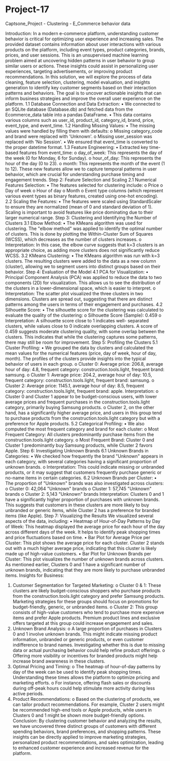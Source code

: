 # Project-17
Captsone_Project - Clustering - E_Commerce behavior data


Introduction:
In a modern e-commerce platform, understanding customer behavior is
critical for optimizing user experience and increasing sales. The provided
dataset contains information about user interactions with various products on
the platform, including event types, product categories, brands, prices, and
user sessions. This is an unsupervised machine learning problem aimed at
uncovering hidden patterns in user behavior to group similar users or actions.
These insights could assist in personalizing user experiences, targeting
advertisements, or improving product recommendations.
In this solution, we will explore the process of data cleaning, feature
selection, clustering, model evaluation, and insights generation to
identify key customer segments based on their interaction patterns and
behaviors. The goal is to uncover actionable insights that can inform business
strategies and improve the overall user experience on the platform.
1.1 Database Connection and Data Extraction:
• We connected to an SQLite database (Database.db) and fetched data
from the Ecommerce_data table into a pandas DataFrame.
• This data contains various columns such
as user_id, product_id, category_id, brand, price, event_type, and event_time.
1.2 Handling Missing Values:
• The missing values were handled by filling them with defaults:
o Missing category_code and brand were replaced with 'Unknown'.
o Missing user_session was replaced with 'No Session'.
• We ensured that event_time is converted to the proper datetime format.
1.3 Feature Engineering:
• Extracted key time-based features from event_time:
o day_of_week: This represents the day of the week (0 for Monday, 6
for Sunday).
o hour_of_day: This represents the hour of the day (0 to 23).
o month: This represents the month of the event (1 to 12).
These new features allow we to capture temporal patterns in user behavior,
which are crucial for understanding purchase timing and engagement trends.
Step 2: Feature Selection and Scaling
2.1 Numerical Features Selection:
• The features selected for clustering include:
o Price
o Day of week
o Hour of day
o Month
o Event type columns (which represent various event types as
binary features, created using one-hot encoding).
2.2 Scaling the Features:
• The features were scaled using StandardScaler to ensure they are
normalized (mean of 0 and standard deviation of 1). Scaling is important
to avoid features like price dominating due to their larger numerical
range.
Step 3: Clustering and Identifying the Number of Clusters
3.1 Elbow Method:
• The KMeans algorithm was used for clustering. The "elbow method" was
applied to identify the optimal number of clusters. This is done by
plotting the Within-Cluster Sum of Squares (WCSS), which
decreases as the number of clusters increases.
o Interpretation: In this case, the elbow curve suggests
that k=3 clusters is an appropriate choice, as adding more clusters
does not significantly reduce WCSS.
3.2 KMeans Clustering:
• The KMeans algorithm was run with k=3 clusters. The resulting clusters
were added to the data as a new column (cluster), allowing we to
segment users into distinct groups based on their behavior.
Step 4: Evaluation of the Model
4.1 PCA for Visualization:
• Principal Component Analysis (PCA) was applied to reduce the data to
two components (2D) for visualization. This allows us to see the
distribution of the clusters in a lower-dimensional space, which is easier
to interpret.
o Interpretation: The scatter plot visualized the three clusters in
two dimensions. Clusters are spread out, suggesting that there
are distinct patterns among the users in terms of their
engagement and purchases.
4.2 Silhouette Score:
• The silhouette score for the clustering was calculated to evaluate the
quality of the clustering:
o Silhouette Score (Sample): 0.459
o Interpretation: A silhouette score close to 1 indicates well-
separated clusters, while values close to 0 indicate overlapping
clusters. A score of 0.459 suggests moderate clustering quality,
with some overlap between the clusters. This indicates that while
the clustering captures some patterns, there may still be room for
improvement.
Step 5: Profiling the Clusters
5.1 Cluster Profiling:
• We grouped the data by clusters and calculated the mean values for the
numerical features (price, day of week, hour of day, month). The profiles
of the clusters provide insights into the typical behavior of users in each
group.
o Cluster 0: Average price: 206.8, average hour of day: 4.8,
frequent category: construction.tools.light, frequent brand: samsung.
o Cluster 1: Average price: 204.2, average hour of day: 10.5,
frequent category: construction.tools.light, frequent brand: samsung.
o Cluster 2: Average price: 1145.1, average hour of day: 8.5,
frequent category: construction.tools.light, frequent brand: apple.
Interpretation:
o Cluster 0 and Cluster 1 appear to be budget-conscious users, with
lower average prices and frequent purchases in
the construction.tools.light category, primarily buying Samsung
products.
o Cluster 2, on the other hand, has a significantly higher average
price, and users in this group tend to purchase products from
the construction.tools.light category but with a preference for Apple
products.
5.2 Categorical Profiling:
• We also computed the most frequent category and brand for each
cluster:
o Most Frequent Category: All clusters predominantly purchase
items from the construction.tools.light category.
o Most Frequent Brand: Cluster 0 and Cluster 1 predominantly
buy Samsung products, while Cluster 2 favors Apple.
Step 6: Investigating Unknown Brands
6.1 Unknown Brands in Categories:
• We checked how frequently the brand "Unknown" appears in each
category, with several categories having a significant proportion of
unknown brands.
o Interpretation: This could indicate missing or unbranded
products, or it may suggest that customers frequently purchase
generic or no-name items in certain categories.
6.2 Unknown Brands per Cluster:
• The proportion of "Unknown" brands was also investigated across
clusters:
o Cluster 0: 42,064 "Unknown" brands
o Cluster 1: 57,745 "Unknown" brands
o Cluster 2: 5,143 "Unknown" brands
Interpretation: Clusters 0 and 1 have a significantly higher proportion
of purchases with unknown brands. This suggests that customers in
these clusters are more likely to buy unbranded or generic items, while
Cluster 2 has a preference for branded items (like Apple).
Step 7: Visualizing the Results
We visualized several aspects of the data, including:
• Heatmap of Hour-of-Day Patterns by Day of Week: This heatmap
displayed the average price for each hour of the day across different
days of the week. It helps to identify peak shopping times and price
fluctuations based on time.
• Bar Plot for Average Price per Cluster: This plot shows the average
price for each cluster. Cluster 2 stands out with a much higher average
price, indicating that this cluster is likely made up of high-value
customers.
• Bar Plot for Unknown Brands per Cluster: This plot visualizes the
number of unknown brands across clusters. As mentioned earlier,
Clusters 0 and 1 have a significant number of unknown brands,
indicating that they are more likely to purchase unbranded items.
Insights for Business:
1. Customer Segmentation for Targeted Marketing:
o Cluster 0 & 1: These clusters are likely budget-conscious
shoppers who purchase products from
the construction.tools.light category and prefer Samsung products.
Marketing strategies for these groups should focus on
promotions for budget-friendly, generic, or unbranded items.
o Cluster 2: This group consists of high-value customers who tend
to purchase more expensive items and prefer Apple products.
Premium product lines and exclusive offers targeted at this group
could increase engagement and sales.
2. Unknown Brand Analysis:
o A large proportion of purchases in Clusters 0 and 1 involve
unknown brands. This might indicate missing product information,
unbranded or generic products, or even customer indifference to
brand names. Investigating whether this is due to missing data or
actual purchasing behavior could help refine product offerings.
o Offering more visibility or incentives for branded products might
help increase brand awareness in these clusters.
3. Optimal Pricing and Timing:
o The heatmap of hour-of-day patterns by day of the week can be
used to identify peak shopping times. Understanding these times
allows the platform to optimize pricing and marketing efforts.
o For instance, offering flash sales or discounts during off-peak
hours could help stimulate more activity during less active
periods.
4. Product Recommendations:
o Based on the clustering of products, we can tailor product
recommendations. For example, Cluster 2 users might be
recommended high-end tools or Apple products, while users in
Clusters 0 and 1 might be shown more budget-friendly options.
Conclusion:
By clustering customer behavior and analyzing the results, we have uncovered
three distinct groups of customers with different spending behaviors, brand
preferences, and shopping patterns. These insights can be directly applied to
improve marketing strategies, personalized product recommendations, and
sales optimization, leading to enhanced customer experience and increased
revenue for the platform.
